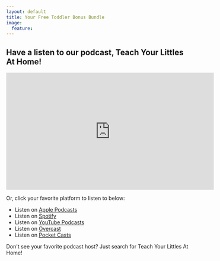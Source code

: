 ```yaml
---
layout: default
title: Your Free Toddler Bonus Bundle
image:
  feature: 
---
```

<div id="fd-form-662041cd508cd78101857ff7"></div>
<script>
  window.fd('form', {
    formId: '662041cd508cd78101857ff7',
    containerEl: '#fd-form-662041cd508cd78101857ff7'
  });
</script>

## Have a listen to our podcast, Teach Your Littles At Home!
<iframe width="560" height="315" src="https://www.youtube.com/embed/e4Ak6f7RlBk?si=oXOMeZBF3bhlVaSS" title="YouTube video player" frameborder="0" allow="accelerometer; autoplay; clipboard-write; encrypted-media; gyroscope; picture-in-picture; web-share" referrerpolicy="strict-origin-when-cross-origin" allowfullscreen></iframe>

Or, click your favorite platform to listen to below:
- Listen on [Apple Podcasts](https://podcasts.apple.com/us/podcast/teach-your-littles-at-home-homeschool-preschool-activities/id1763629783)
- Listen on [Spotify](https://open.spotify.com/show/03djeVYXuRy0WAedKhlLwX)
- Listen on [YouTube Podcasts](https://www.youtube.com/playlist?list=PLN3AWWv2esxioXqK2B1PkTohqp6igjWKL)
- Listen on [Overcast](https://overcast.fm/+ABKSwT4tw7c)
- Listen on [Pocket Casts](https://play.pocketcasts.com/?redirect=%2Fpodcasts%2Fshare%3Fid%3Decb31840-464a-013d-1946-0acc26574db2)

Don't see your favorite podcast host? Just search for Teach Your Littles At Home! 